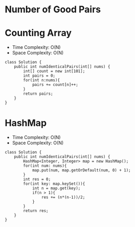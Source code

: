 # Number of Good Pairs
# Counting Array
* Time Complexity: O(N)
* Space Complexity: O(N)
```
class Solution {
    public int numIdenticalPairs(int[] nums) {
        int[] count = new int[101];
        int pairs = 0;
        for(int n:nums){
            pairs += count[n]++;
        }
        return pairs;
    }
}
```
# HashMap
* Time Complexity: O(N)
* Space Complexity: O(N)
```
class Solution {
    public int numIdenticalPairs(int[] nums) {
        HashMap<Integer, Integer> map = new HashMap();
        for(int num: nums){
            map.put(num, map.getOrDefault(num, 0) + 1);
        }
        int res = 0;
        for(int key: map.keySet()){
            int n = map.get(key);
            if(n > 1){
                res += (n*(n-1))/2;
            }
        }
        return res;
    }
}
```